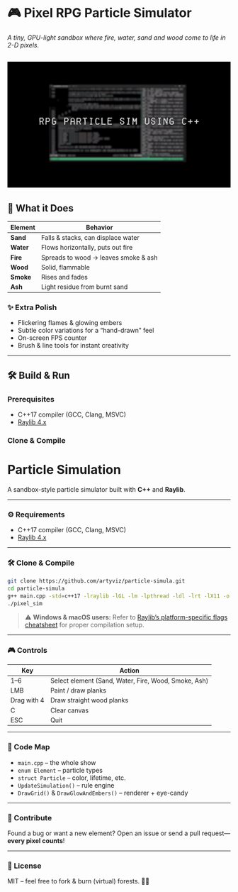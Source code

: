 # 🎮 Pixel RPG Particle Simulator  
*A tiny, GPU-light sandbox where fire, water, sand and wood come to life in 2-D pixels.*

[![A demonstration of the particle simulator](./resources/sound/pic.png)](https://youtu.be/1eVuMJeRuXU)
---

## 🚀 What it Does
| Element | Behavior |
|---------|----------|
| **Sand** | Falls & stacks, can displace water |
| **Water** | Flows horizontally, puts out fire |
| **Fire** | Spreads to wood → leaves smoke & ash |
| **Wood** | Solid, flammable |
| **Smoke** | Rises and fades |
| **Ash**  | Light residue from burnt sand |

### ✨ Extra Polish
- Flickering flames & glowing embers  
- Subtle color variations for a “hand-drawn” feel  
- On-screen FPS counter  
- Brush & line tools for instant creativity

---

## 🛠️ Build & Run
### Prerequisites
- C++17 compiler (GCC, Clang, MSVC)  
- [Raylib 4.x](https://github.com/raysan5/raylib)

### Clone & Compile

# Particle Simulation

A sandbox-style particle simulator built with **C++** and **Raylib**.

---

### ⚙️ Requirements

* C++17 compiler (GCC, Clang, MSVC)
* [Raylib 4.x](https://github.com/raysan5/raylib)

---

### 🛠️ Clone & Compile

```bash
git clone https://github.com/artyviz/particle-simula.git
cd particle-simula
g++ main.cpp -std=c++17 -lraylib -lGL -lm -lpthread -ldl -lrt -lX11 -o pixel_sim
./pixel_sim
```

> ⚠️ **Windows & macOS users:** Refer to [Raylib’s platform-specific flags cheatsheet](https://github.com/raysan5/raylib/wiki/Working-on-multiple-platforms) for proper compilation setup.

---

### 🎮 Controls

| Key         | Action                                               |
| ----------- | ---------------------------------------------------- |
| 1–6         | Select element (Sand, Water, Fire, Wood, Smoke, Ash) |
| LMB         | Paint / draw planks                                  |
| Drag with 4 | Draw straight wood planks                            |
| C           | Clear canvas                                         |
| ESC         | Quit                                                 |

---

### 🧩 Code Map

* `main.cpp` – the whole show
* `enum Element` – particle types
* `struct Particle` – color, lifetime, etc.
* `UpdateSimulation()` – rule engine
* `DrawGrid()` & `DrawGlowAndEmbers()` – renderer + eye-candy

---

### 🤝 Contribute

Found a bug or want a new element?
Open an issue or send a pull request—**every pixel counts**!

---

### 🔑 License

MIT – feel free to fork & burn (virtual) forests. 🌲🔥
